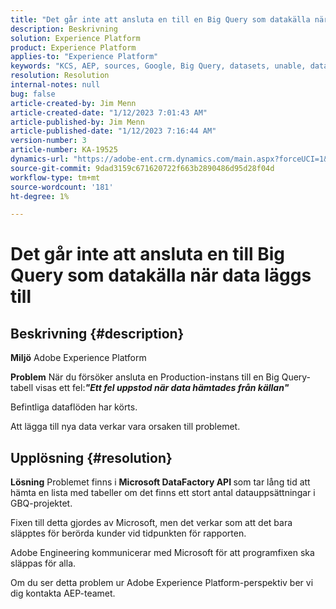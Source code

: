 ```yaml
---
title: "Det går inte att ansluta en till en Big Query som datakälla när data läggs till"
description: Beskrivning
solution: Experience Platform
product: Experience Platform
applies-to: "Experience Platform"
keywords: "KCS, AEP, sources, Google, Big Query, datasets, unable, data source, adding data, Adobe Experience Platform, FAQ"
resolution: Resolution
internal-notes: null
bug: false
article-created-by: Jim Menn
article-created-date: "1/12/2023 7:01:43 AM"
article-published-by: Jim Menn
article-published-date: "1/12/2023 7:16:44 AM"
version-number: 3
article-number: KA-19525
dynamics-url: "https://adobe-ent.crm.dynamics.com/main.aspx?forceUCI=1&pagetype=entityrecord&etn=knowledgearticle&id=e5fa61f4-4692-ed11-aad1-6045bd0065f9"
source-git-commit: 9dad3159c671620722f663b2890486d95d28f04d
workflow-type: tm+mt
source-wordcount: '181'
ht-degree: 1%

---
```


# Det går inte att ansluta en till Big Query som datakälla när data läggs till

## Beskrivning {#description}


<b>Miljö</b>
Adobe Experience Platform

<b>Problem</b>
När du försöker ansluta en Production-instans till en Big Query-tabell visas ett fel:<b>*&quot;</b><b>Ett fel uppstod när data hämtades från källan</b><b>&quot;</b>*

Befintliga dataflöden har körts.

Att lägga till nya data verkar vara orsaken till problemet.


## Upplösning {#resolution}


<b>Lösning</b>
Problemet finns i <b>Microsoft DataFactory API </b>som tar lång tid att hämta en lista med tabeller om det finns ett stort antal datauppsättningar i GBQ-projektet.

Fixen till detta gjordes av Microsoft, men det verkar som att det bara släpptes för berörda kunder vid tidpunkten för rapporten.

Adobe Engineering kommunicerar med Microsoft för att programfixen ska släppas för alla.

Om du ser detta problem ur Adobe Experience Platform-perspektiv ber vi dig kontakta AEP-teamet.
